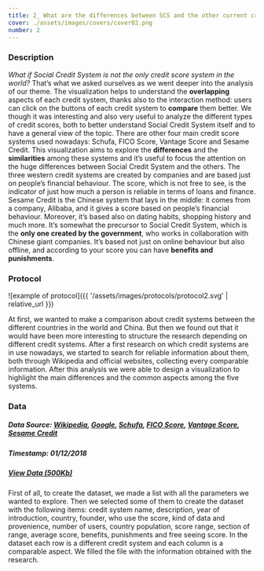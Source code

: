 ```yaml
---
title: 2_ What are the differences between SCS and the other current credit scores?
cover: ./assets/images/covers/cover02.png
number: 2
---
```

### Description
<i>What if Social Credit System is not the only credit score system in the world?</i> That’s what we asked ourselves as we went deeper into the analysis of our theme. The visualization helps to understand the <strong>overlapping</strong> aspects of each credit system, thanks also to the interaction method: users can click on the buttons of each credit system to <strong>compare</strong> them better.
We though it was interesting and also very useful to analyze the different types of credit scores, both to better understand Social Credit System itself and to have a general view of the topic.
There are other four main credit score systems used nowadays: Schufa, FICO Score, Vantage Score and Sesame Credit. This visualization aims to explore the <strong>differences</strong> and the <strong>similarities</strong> among these systems and it’s useful to focus the attention on the huge differences between Social Credit System and the others.
The three western credit systems are created by companies and are based just on people’s financial behaviour. The score, which is not free to see, is the indicator of just how much a person is reliable in terms of loans and finance.
Sesame Credit is the Chinese system that lays in the middle: it comes from a company, Alibaba, and it gives a score based on people’s financial behaviour. Moreover, it’s based also on dating habits, shopping history and much more. It’s somewhat the precursor to Social Credit System, which is the <strong>only one created by the government</strong>, who works in collaboration with Chinese giant companies. It’s based not just on online behaviour but also offline, and according to your score you can have <strong>benefits and punishments</strong>.

### Protocol
![example of protocol]({{ '/assets/images/protocols/protocol2.svg' | relative_url }})

At first, we wanted to make a comparison about credit systems between the different countries in the world and China. But then we found out that it would have been more interesting to structure the research depending on different credit systems. After a first research on which credit systems are in use nowadays, we started to search for reliable information about them, both through Wikipedia and official websites, collecting every comparable information. After this analysis we were able to design a visualization to highlight the main differences and the common aspects among the five systems.

### Data
##### Data Source: [Wikipedia](https://www.wikipedia.org/), [Google](https://www.google.com), [Schufa](https://www.schufa.de/en/), [FICO Score](https://www.fico.com/en/products/fico-score), [Vantage Score](https://www.vantagescore.com/), [Sesame Credit](https://www.creditsesame.com/)
##### Timestamp: 01/12/2018
##### [View Data (500Kb)](https://www.dropbox.com/sh/1ztygeamxrn2yy2/AADFbPuK_HPi1-a5-1MCfsqTa/%232?dl=0)
First of all, to create the dataset, we made a list with all the parameters we wanted to explore. Then we selected some of them to create the dataset with the following items: credit system name, description, year of introduction, country, founder, who use the score, kind of data and provenience, number of users, country population, score range, section of range, average score, benefits, punishments and free seeing score. In the dataset each row is a different credit system and each column is a comparable aspect. We filled the file with the information obtained with the research.
